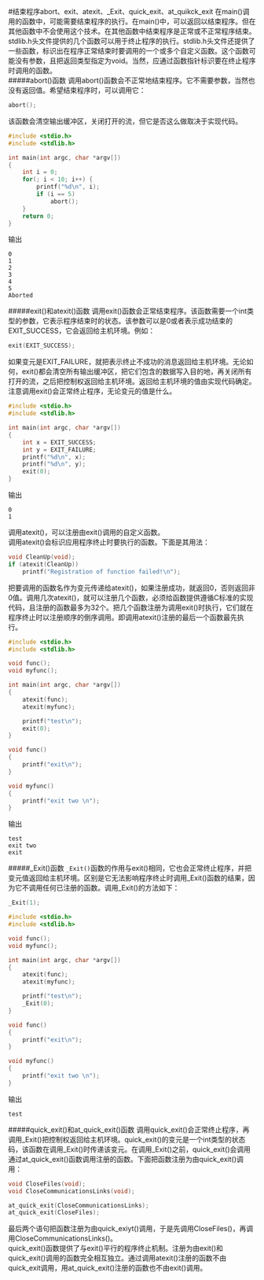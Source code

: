 #结束程序abort、exit、atexit、_Exit、quick_exit、at_quikck_exit
在main()调用的函数中，可能需要结束程序的执行。在main()中，可以返回以结束程序。但在其他函数中不会使用这个技术。在其他函数中结束程序是正常或不正常程序结束。        
stdlib.h头文件提供的几个函数可以用于终止程序的执行。stdlib.h头文件还提供了一些函数，标识出在程序正常结束时要调用的一个或多个自定义函数。这个函数可能没有参数，且把返回类型指定为void。当然，应通过函数指针标识要在终止程序时调用的函数。       
#####abort()函数
调用abort()函数会不正常地结束程序。它不需要参数，当然也没有返回值。希望结束程序时，可以调用它：
```c
abort();
```
该函数会清空输出缓冲区，关闭打开的流，但它是否这么做取决于实现代码。
```c
#include <stdio.h>
#include <stdlib.h>

int main(int argc, char *argv[])
{
	int i = 0;
	for(; i < 10; i++) {
		printf("%d\n", i);
		if (i == 5) 
			abort();
	}
	return 0;
}
```
输出
```text
0
1
2
3
4
5
Aborted
```  
#####exit()和atexit()函数
调用exit()函数会正常结束程序。该函数需要一个int类型的参数，它表示程序结束时的状态。该参数可以是0或者表示成功结束的EXIT_SUCCESS，它会返回给主机环境。例如：
```c
exit(EXIT_SUCCESS);
```
如果变元是EXIT_FAILURE，就把表示终止不成功的消息返回给主机环境。无论如何，exit()都会清空所有输出缓冲区，把它们包含的数据写入目的地，再关闭所有打开的流，之后把控制权返回给主机环境。返回给主机环境的值由实现代码确定。注意调用exit()会正常终止程序，无论变元的值是什么。
```c
#include <stdio.h>
#include <stdlib.h>

int main(int argc, char *argv[])
{
	int x = EXIT_SUCCESS;
	int y = EXIT_FAILURE;
	printf("%d\n", x);
	printf("%d\n", y);
	exit(0);
}
```
输出
```text
0
1
```
调用atexit()，可以注册由exit()调用的自定义函数。         
调用atexit()会标识应用程序终止时要执行的函数。下面是其用法：
```c
void CleanUp(void);
if (atexit(CleanUp))
	printf("Registration of function failed!\n");
```
把要调用的函数名作为变元传递给atexit()，如果注册成功，就返回0，否则返回非0值。调用几次atexit()，就可以注册几个函数，必须给函数提供遵循C标准的实现代码，且注册的函数最多为32个。把几个函数注册为调用exit()时执行，它们就在程序终止时以注册顺序的倒序调用。即调用atexit()注册的最后一个函数最先执行。   
```c
#include <stdio.h>
#include <stdlib.h>

void func();
void myfunc();

int main(int argc, char *argv[])
{
	atexit(func);
	atexit(myfunc);

	printf("test\n");
	exit(0);
}

void func()
{
	printf("exit\n");
}

void myfunc()
{
	printf("exit two \n");
}
```
输出
```text
test
exit two
exit
```   
#####_Exit()函数
`_Exit()`函数的作用与exit()相同，它也会正常终止程序，并把变元值返回给主机环境。区别是它无法影响程序终止时调用_Exit()函数的结果，因为它不调用任何已注册的函数。调用_Exit()的方法如下：
```c
_Exit(1);
```
```c
#include <stdio.h>
#include <stdlib.h>

void func();
void myfunc();

int main(int argc, char *argv[])
{
	atexit(func);
	atexit(myfunc);

	printf("test\n");
	_Exit(0);
}

void func()
{
	printf("exit\n");
}

void myfunc()
{
	printf("exit two \n");
}
```
输出
```text
test
```
#####quick_exit()和at_quick_exit()函数
调用quick_exit()会正常终止程序，再调用_Exit()把控制权返回给主机环境。quick_exit()的变元是一个int类型的状态码，该函数在调用_Exit()时传递该变元。在调用_Exit()之前，quick_exit()会调用通过at_quick_exit()函数调用注册的函数。下面把函数注册为由quick_exit()调用：
```c
void CloseFiles(void);
void CloseCommunicationsLinks(void);

at_quick_exit(CloseCommunicationsLinks);
at_quick_exit(CloseFiles);
```
最后两个语句把函数注册为由quick_exiyt()调用，于是先调用CloseFiles()，再调用CloseCommunicationsLinks()。        
quick_exit()函数提供了与exit()平行的程序终止机制。注册为由exit()和quick_exit()调用的函数完全相互独立。通过调用atexit()注册的函数不由quick_exit调用，用at_quick_exit()注册的函数也不由exit()调用。       
